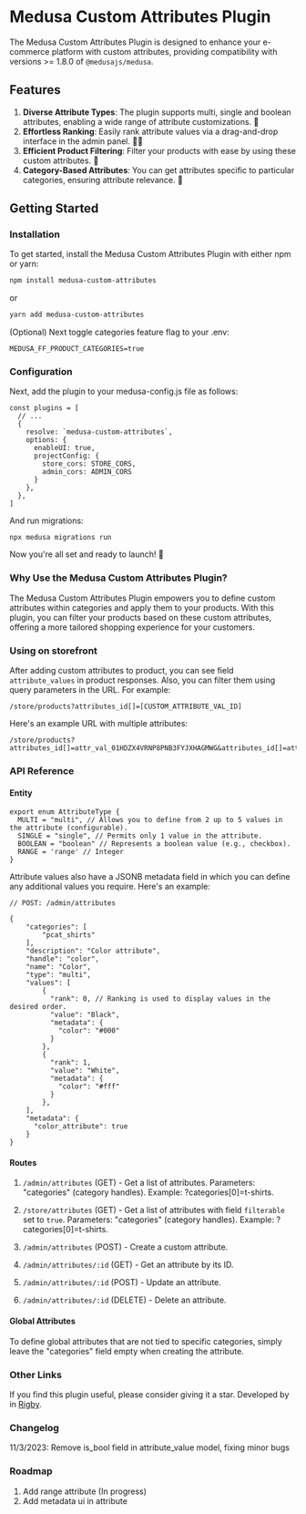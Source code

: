# Medusa Custom Attributes Plugin

The Medusa Custom Attributes Plugin is designed to enhance your e-commerce platform with custom attributes, providing compatibility with versions >= 1.8.0 of `@medusajs/medusa`.

## Features

1. **Diverse Attribute Types**: The plugin supports multi, single and boolean attributes, enabling a wide range of attribute customizations. 🤯
2. **Effortless Ranking**: Easily rank attribute values via a drag-and-drop interface in the admin panel. 🤌🏻
3. **Efficient Product Filtering**: Filter your products with ease by using these custom attributes. 💪
4. **Category-Based Attributes**: You can get attributes specific to particular categories, ensuring attribute relevance. 👀

## Getting Started

### Installation

To get started, install the Medusa Custom Attributes Plugin with either npm or yarn:

```bash
npm install medusa-custom-attributes
```

or

```bash
yarn add medusa-custom-attributes
```

(Optional) Next toggle categories feature flag to your .env:

```
MEDUSA_FF_PRODUCT_CATEGORIES=true
```

### Configuration

Next, add the plugin to your medusa-config.js file as follows:

```
const plugins = [
  // ...
  {
    resolve: `medusa-custom-attributes`,
    options: {
      enableUI: true,
      projectConfig: {
        store_cors: STORE_CORS,
        admin_cors: ADMIN_CORS
      }
    },
  },
]
```

And run migrations:

```
npx medusa migrations run
```

Now you're all set and ready to launch! 🚀

### Why Use the Medusa Custom Attributes Plugin?

The Medusa Custom Attributes Plugin empowers you to define custom attributes within categories and apply them to your products. With this plugin, you can filter your products based on these custom attributes, offering a more tailored shopping experience for your customers.

### Using on storefront

After adding custom attributes to product, you can see field `attribute_values` in product responses. Also, you can filter them using query parameters in the URL. For example:

```
/store/products?attributes_id[]=[CUSTOM_ATTRIBUTE_VAL_ID]
```

Here's an example URL with multiple attributes:

```
/store/products?attributes_id[]=attr_val_01HDZX4VRNP8PNB3FYJXHAGMWG&attributes_id[]=attr_val_01HDZX4VRNFF30NDTFZ6TFFH0G
```

### API Reference

#### Entity

```
export enum AttributeType {
  MULTI = "multi", // Allows you to define from 2 up to 5 values in the attribute (configurable).
  SINGLE = "single", // Permits only 1 value in the attribute.
  BOOLEAN = "boolean" // Represents a boolean value (e.g., checkbox).
  RANGE = 'range' // Integer
}
```

Attribute values also have a JSONB metadata field in which you can define any additional values you require. Here's an example:

```
// POST: /admin/attributes

{
    "categories": [
        "pcat_shirts"
    ],
    "description": "Color attribute",
    "handle": "color",
    "name": "Color",
    "type": "multi",
    "values": [
        {
          "rank": 0, // Ranking is used to display values in the desired order.
          "value": "Black",
          "metadata": {
            "color": "#000"
          }
        },
        {
          "rank": 1,
          "value": "White",
          "metadata": {
            "color": "#fff"
          }
        },
    ],
    "metadata": {
      "color_attribute": true
    }
}
```

#### Routes

1. `/admin/attributes` (GET) - Get a list of attributes. Parameters: "categories" (category handles). Example: ?categories[0]=t-shirts.

2. `/store/attributes` (GET) - Get a list of attributes with field `filterable` set to `true`. Parameters: "categories" (category handles). Example: ?categories[0]=t-shirts.

3. `/admin/attributes` (POST) - Create a custom attribute.

4. `/admin/attributes/:id` (GET) - Get an attribute by its ID.

5. `/admin/attributes/:id` (POST) - Update an attribute.

6. `/admin/attributes/:id` (DELETE) - Delete an attribute.

#### Global Attributes

To define global attributes that are not tied to specific categories, simply leave the "categories" field empty when creating the attribute.

### Other Links

If you find this plugin useful, please consider giving it a star. Developed by in [Rigby](https://www.linkedin.com/company/rigby-software).

### Changelog

11/3/2023: Remove is_bool field in attribute_value model, fixing minor bugs

### Roadmap

1. Add range attribute (In progress)
2. Add metadata ui in attribute
